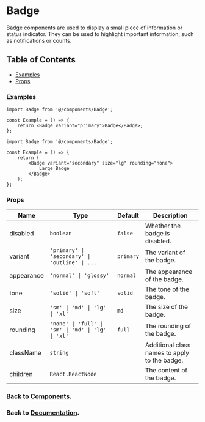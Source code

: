 # Badge

Badge components are used to display a small piece of information or status indicator. They can be used to highlight important information, such as notifications or counts.

## Table of Contents

-   [Examples](#examples)
-   [Props](#props)

### Examples

```tsx
import Badge from '@/components/Badge';

const Example = () => {
    return <Badge variant="primary">Badge</Badge>;
};
```

```tsx
import Badge from '@/components/Badge';

const Example = () => {
    return (
        <Badge variant="secondary" size="lg" rounding="none">
            Large Badge
        </Badge>
    );
};
```

### Props

| Name       | Type                                               | Default   | Description                                   |
| ---------- | -------------------------------------------------- | --------- | --------------------------------------------- |
| disabled   | `boolean`                                          | `false`   | Whether the badge is disabled.                |
| variant    | `'primary' \| 'secondary' \| 'outline' \| ...`     | `primary` | The variant of the badge.                     |
| appearance | `'normal' \| 'glossy'`                             | `normal`  | The appearance of the badge.                  |
| tone       | `'solid' \| 'soft'`                                | `solid`   | The tone of the badge.                        |
| size       | `'sm' \| 'md' \| 'lg' \| 'xl'`                     | `md`      | The size of the badge.                        |
| rounding   | `'none' \| 'full' \| 'sm' \| 'md' \| 'lg' \| 'xl'` | `full`    | The rounding of the badge.                    |
| className  | `string`                                           |           | Additional class names to apply to the badge. |
| children   | `React.ReactNode`                                  |           | The content of the badge.                     |

### Back to [Components](../README.md).

### Back to [Documentation](../../README.md).
